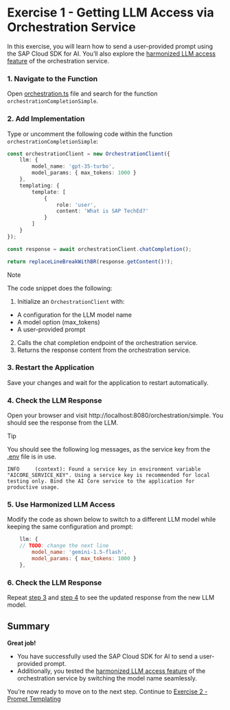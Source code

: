 # Exercise 1 - Getting LLM Access via Orchestration Service

In this exercise, you will learn how to send a user-provided prompt using the SAP Cloud SDK for AI. 
You’ll also explore the [harmonized LLM access feature](https://help.sap.com/docs/sap-ai-core/sap-ai-core-service-guide/harmonized-api?locale=en-US) of the orchestration service.

### 1. Navigate to the Function
Open [orchestration.ts](../app/src/orchestration.ts) file and search for the function `orchestrationCompletionSimple`.

### 2. Add Implementation
Type or uncomment the following code within the function `orchestrationCompletionSimple`:
```typescript
const orchestrationClient = new OrchestrationClient({
    llm: {
        model_name: 'gpt-35-turbo',
        model_params: { max_tokens: 1000 }
    },
    templating: {
        template: [
            {
                role: 'user',
                content: 'What is SAP TechEd?'
            }
        ]
    }
});

const response = await orchestrationClient.chatCompletion();

return replaceLineBreakWithBR(response.getContent()!);
```
> [!NOTE]
> The code snippet does the following:
> 1. Initialize an `OrchestrationClient` with:
>  - A configuration for the LLM model name
>  - A model option (max_tokens)
>  - A user-provided prompt
> 2. Calls the chat completion endpoint of the orchestration service.
> 3. Returns the response content from the orchestration service.

### 3. Restart the Application
Save your changes and wait for the application to restart automatically.

### 4. Check the LLM Response
Open your browser and visit http://localhost:8080/orchestration/simple. 
You should see the response from the LLM.

> [!TIP]
> You should see the following log messages, as the service key from the [.env](../app/.env) file is in use.
> ```
> INFO     (context): Found a service key in environment variable "AICORE_SERVICE_KEY". Using a service key is recommended for local testing only. Bind the AI Core service to the application for productive usage.
> ```

### 5. Use Harmonized LLM Access
Modify the code as shown below to switch to a different LLM model while keeping the same configuration and prompt:
```javascript
    llm: {
    // TODO: change the next line
        model_name: 'gemini-1.5-flash',
        model_params: { max_tokens: 1000 }
    },
```

### 6. Check the LLM Response
Repeat [step 3](#3-restart-the-application) and [step 4](#4-check-the-llm-response) to see the updated response from the new LLM model.

## Summary

**Great job!**

- You have successfully used the SAP Cloud SDK for AI to send a user-provided prompt.
- Additionally, you tested the [harmonized LLM access feature](https://help.sap.com/docs/sap-ai-core/sap-ai-core-service-guide/harmonized-api?locale=en-US) of the orchestration service by switching the model name seamlessly.

You’re now ready to move on to the next step.
Continue to [Exercise 2 - Prompt Templating](../ex2/README.md)

